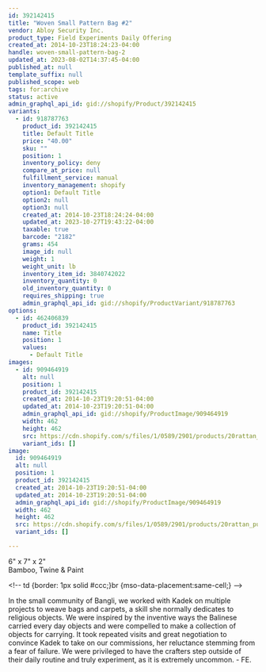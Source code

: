 ```yaml
---
id: 392142415
title: "Woven Small Pattern Bag #2"
vendor: Abloy Security Inc.
product_type: Field Experiments Daily Offering
created_at: 2014-10-23T18:24:23-04:00
handle: woven-small-pattern-bag-2
updated_at: 2023-08-02T14:37:45-04:00
published_at: null
template_suffix: null
published_scope: web
tags: for:archive
status: active
admin_graphql_api_id: gid://shopify/Product/392142415
variants:
  - id: 918787763
    product_id: 392142415
    title: Default Title
    price: "40.00"
    sku: ""
    position: 1
    inventory_policy: deny
    compare_at_price: null
    fulfillment_service: manual
    inventory_management: shopify
    option1: Default Title
    option2: null
    option3: null
    created_at: 2014-10-23T18:24:24-04:00
    updated_at: 2023-10-27T19:43:22-04:00
    taxable: true
    barcode: "2182"
    grams: 454
    image_id: null
    weight: 1
    weight_unit: lb
    inventory_item_id: 3840742022
    inventory_quantity: 0
    old_inventory_quantity: 0
    requires_shipping: true
    admin_graphql_api_id: gid://shopify/ProductVariant/918787763
options:
  - id: 462406839
    product_id: 392142415
    name: Title
    position: 1
    values:
      - Default Title
images:
  - id: 909464919
    alt: null
    position: 1
    product_id: 392142415
    created_at: 2014-10-23T19:20:51-04:00
    updated_at: 2014-10-23T19:20:51-04:00
    admin_graphql_api_id: gid://shopify/ProductImage/909464919
    width: 462
    height: 462
    src: https://cdn.shopify.com/s/files/1/0589/2901/products/20rattan_purse_web_3564b245-a720-4dd2-b2c3-5d9cfd0d5fe9.jpeg?v=1414106451
    variant_ids: []
image:
  id: 909464919
  alt: null
  position: 1
  product_id: 392142415
  created_at: 2014-10-23T19:20:51-04:00
  updated_at: 2014-10-23T19:20:51-04:00
  admin_graphql_api_id: gid://shopify/ProductImage/909464919
  width: 462
  height: 462
  src: https://cdn.shopify.com/s/files/1/0589/2901/products/20rattan_purse_web_3564b245-a720-4dd2-b2c3-5d9cfd0d5fe9.jpeg?v=1414106451
  variant_ids: []

---
```


6" x 7" x 2"  
Bamboo, Twine & Paint

&lt;!-- td {border: 1px solid #ccc;}br {mso-data-placement:same-cell;} --&gt;

In the small community of Bangli, we worked with Kadek on multiple projects to weave bags and carpets, a skill she normally dedicates to religious objects. We were inspired by the inventive ways the Balinese carried every day objects and were compelled to make a collection of objects for carrying. It took repeated visits and great negotiation to convince Kadek to take on our commissions, her reluctance stemming from a fear of failure. We were privileged to have the crafters step outside of their daily routine and truly experiment, as it is extremely uncommon. - FE.